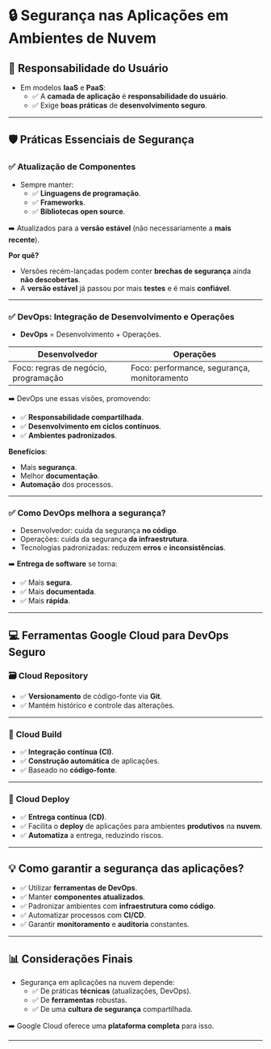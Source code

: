 # &#x1F512; Segurança nas Aplicações em Ambientes de Nuvem

## &#x1F680; Responsabilidade do Usuário

- Em modelos **IaaS** e **PaaS**:
  - ✅ A **camada de aplicação** é **responsabilidade do usuário**.
  - ✅ Exige **boas práticas** de **desenvolvimento seguro**.

---

## &#x1F6E1;&#xFE0F; Práticas Essenciais de Segurança

### ✅ **Atualização de Componentes**

- Sempre manter:
  - ✅ **Linguagens de programação**.
  - ✅ **Frameworks**.
  - ✅ **Bibliotecas open source**.

➡️ Atualizados para a **versão estável** (não necessariamente a **mais recente**).

**Por quê?**
- Versões recém-lançadas podem conter **brechas de segurança** ainda **não descobertas**.
- A **versão estável** já passou por mais **testes** e é mais **confiável**.

---

### ✅ **DevOps: Integração de Desenvolvimento e Operações**

- **DevOps** = Desenvolvimento + Operações.
  
| **Desenvolvedor** | **Operações** |
|-------------------|---------------|
| Foco: regras de negócio, programação | Foco: performance, segurança, monitoramento |

➡️ DevOps une essas visões, promovendo:
- ✅ **Responsabilidade compartilhada**.
- ✅ **Desenvolvimento em ciclos contínuos**.
- ✅ **Ambientes padronizados**.

**Benefícios**:
- Mais **segurança**.
- Melhor **documentação**.
- **Automação** dos processos.

---

### ✅ **Como DevOps melhora a segurança?**

- Desenvolvedor: cuida da segurança **no código**.
- Operações: cuida da segurança **da infraestrutura**.
- Tecnologias padronizadas: reduzem **erros** e **inconsistências**.

➡️ **Entrega de software** se torna:
- ✅ Mais **segura**.
- ✅ Mais **documentada**.
- ✅ Mais **rápida**.

---

## &#x1F4BB; Ferramentas Google Cloud para DevOps Seguro

### &#x1F5C3;&#xFE0F; **Cloud Repository**
- ✅ **Versionamento** de código-fonte via **Git**.
- ✅ Mantém histórico e controle das alterações.

---

### &#x1F527; **Cloud Build**
- ✅ **Integração contínua (CI)**.
- ✅ **Construção automática** de aplicações.
- ✅ Baseado no **código-fonte**.

---

### &#x1F680; **Cloud Deploy**
- ✅ **Entrega contínua (CD)**.
- ✅ Facilita o **deploy** de aplicações para ambientes **produtivos** na **nuvem**.
- ✅ **Automatiza** a entrega, reduzindo riscos.

---

## &#x1F4A1; Como garantir a segurança das aplicações?

- ✅ Utilizar **ferramentas de DevOps**.
- ✅ Manter **componentes atualizados**.
- ✅ Padronizar ambientes com **infraestrutura como código**.
- ✅ Automatizar processos com **CI/CD**.
- ✅ Garantir **monitoramento** e **auditoria** constantes.

---

## &#x1F4CA; Considerações Finais

- Segurança em aplicações na nuvem depende:
  - ✅ De práticas **técnicas** (atualizações, DevOps).
  - ✅ De **ferramentas** robustas.
  - ✅ De uma **cultura de segurança** compartilhada.

➡️ Google Cloud oferece uma **plataforma completa** para isso.

---